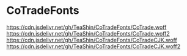 # CoTradeFonts
https://cdn.jsdelivr.net/gh/TeaShin/CoTradeFonts/CoTrade.woff
https://cdn.jsdelivr.net/gh/TeaShin/CoTradeFonts/CoTrade.woff2
https://cdn.jsdelivr.net/gh/TeaShin/CoTradeFonts/CoTradeCJK.woff
https://cdn.jsdelivr.net/gh/TeaShin/CoTradeFonts/CoTradeCJK.woff2
